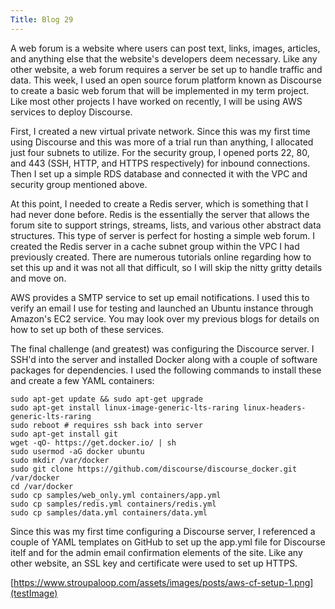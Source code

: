 ```yaml
---
Title: Blog 29
---
```


A web forum is a website where users can post text, links, images, articles, and anything else that the website's developers deem necessary. Like any other website, a web forum requires a server be set up to handle traffic and data. This week, I used an open source forum platform known as Discourse to create a basic web forum that will be implemented in my term project. Like most other projects I have worked on recently, I will be using AWS services to deploy Discourse.

First, I created a new virtual private network. Since this was my first time using Discourse and this was more of a trial run than anything, I allocated just four subnets to utilize. For the security group, I opened ports 22, 80, and 443 (SSH, HTTP, and HTTPS respectively) for inbound connections. Then I set up a simple RDS database and connected it with the VPC and security group mentioned above. 

At this point, I needed to create a Redis server, which is something that I had never done before. Redis is the essentially the server that allows the forum site to support strings, streams, lists, and various other abstract data structures. This type of server is  perfect for hosting a simple web forum. I created the Redis server in a cache subnet group within the VPC I had previously created. There are numerous tutorials online regarding how to set this up and it was not all that difficult, so I will skip the nitty gritty details and move on.

AWS provides a SMTP service to set up email notifications. I used this to verify an email I use for testing and launched an Ubuntu instance through Amazon's EC2 service. You may look over my previous blogs for details on how to set up both of these services. 

The final challenge (and greatest) was configuring the Discource server. I SSH'd into the server and installed Docker along with a couple of software packages for dependencies. I used the following commands to install these and create a few YAML containers:

   ```
   sudo apt-get update && sudo apt-get upgrade
sudo apt-get install linux-image-generic-lts-raring linux-headers-generic-lts-raring
sudo reboot # requires ssh back into server
sudo apt-get install git
wget -qO- https://get.docker.io/ | sh
sudo usermod -aG docker ubuntu
sudo mkdir /var/docker
sudo git clone https://github.com/discourse/discourse_docker.git /var/docker
cd /var/docker
sudo cp samples/web_only.yml containers/app.yml
sudo cp samples/redis.yml containers/redis.yml
sudo cp samples/data.yml containers/data.yml
   ```
   
Since this was my first time configuring a Discourse server, I referenced a couple of YAML templates on GitHub to set up the app.yml file for Discourse itelf and for the admin email confirmation elements of the site. Like any other website, an SSL key and certificate were used to set up HTTPS. 

[https://www.stroupaloop.com/assets/images/posts/aws-cf-setup-1.png](testImage)
